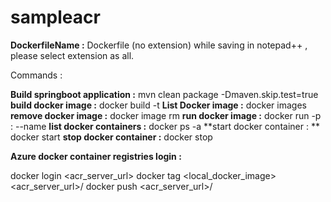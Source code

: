 # sampleacr

**DockerfileName :** Dockerfile (no extension)
while saving in notepad++ , please select extension as all.

Commands :

**Build springboot application :** mvn clean package -Dmaven.skip.test=true
**build docker image :** docker build -t <imageName> <dockerfilelocation>
**List Docker image :** docker images
**remove docker image :** docker image rm <imageid>
**run docker image :** docker run -p <port>:<port> <imageName> --name <containerName>
**list docker containers :** docker ps -a
**start docker container : ** docker start <containerid>
**stop docker container :** docker stop <containerid>

**Azure docker container registries login :**

docker login <acr_server_url>
docker tag <local_docker_image> <acr_server_url>/<imageName>
docker push <acr_server_url>/<imageName>

